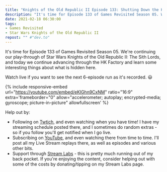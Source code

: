 ```yaml
---
title: "Knights of the Old Republic II Episode 133: Shutting Down the HK Factory Part 2"
description: "It's time for Episode 133 of Games Revisited Season 05. We're continuing our play-through of Star Wars Knights of the Old Republic II: The Sith Lords, and today we continue advancing through the HK Factory and learn some interesting things about what is hidden here."
date: 2021-02-18 06:30:00
tags:
- Games Revisited
- Star Wars Knights of the Old Republic II
repost: "" #"dev.to"
---
```


It's time for Episode 133 of Games Revisited Season 05. We're continuing our play-through of Star Wars Knights of the Old Republic II: The Sith Lords, and today we continue advancing through the HK Factory and learn some interesting things about what is hidden here.

Watch live if you want to see the next 6-episode run as it's recorded. :smiley:
<!--more-->

{% include responsive-embed url="https://youtube.com/embed/eKIGhn9CxNM" ratio="16:9" extra='frameborder="0" allow="accelerometer; autoplay; encrypted-media; gyroscope; picture-in-picture" allowfullscreen' %}

Help out by:
 * Following on [Twtich](https://twitch.tv/AnonJr_Live), and even watching when you have time! I have my streaming schedule posted there, and I sometimes do random extras - so if you follow you'll get notified when I go live.
 * Subscribing on [YouTube](http://www.youtube.com/channel/UCXafqhKHbkSUIrq0LAuu0tw), and even watching there from time to time. I'll post all my Live Stream replays there, as well as episodes and various other bits.
 * Support through [Stream Labs](https://streamlabs.com/anonjr_live) - this is pretty much running out of my back pocket. If you're enjoying the content, consider helping out with some of the costs by donating/tipping on my Stream Labs page.